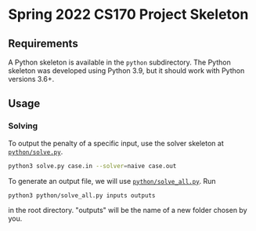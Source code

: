 # Spring 2022 CS170 Project Skeleton

## Requirements

A Python skeleton is available in the `python` subdirectory. The Python
skeleton was developed using Python 3.9, but it should work with Python
versions 3.6+.

## Usage

### Solving

To output the penalty of a specific input, use the solver skeleton at 
[`python/solve.py`](python/solve.py).
```bash
python3 solve.py case.in --solver=naive case.out
```

To generate an output file, we will use
[`python/solve_all.py`](python/solve_all.py).
Run

```
python3 python/solve_all.py inputs outputs
```

in the root directory. "outputs" will be the name of a new folder chosen by you.

